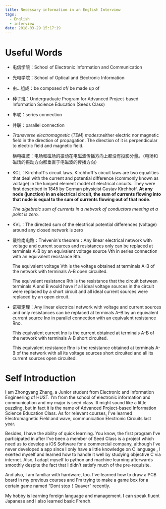 ```yaml
---
title: Necessary information in an English Interview
tags:
  - English
  - interview
date: 2018-03-29 15:17:19
---
```


# Useful Words

* 电信学院：School of Electronic Information and Communication

* 光电学院：School of Optical and Electronic Information

* 由…组成：be composed of/ be made up of 

* 种子班：Undergraduate Program for Advanced Project-based Information Science Education (Seeds Class)

* 串联：series connection

* 并联：parallel connection

* *Transverse electromagnetic* (*TEM*) *modes*:neither electric nor magnetic field in the direction of propagation. The direction of it is perpendicular to electric field and magnetic field.

  横电磁波：电场和磁场的振动在电磁波传播方向上都没有投影分量。（电场和磁场的振动方向都垂直于电磁波的传播方向）

* KCL：Kirchhoff's circuit laws. Kirchhoff's circuit laws are two equalities that deal with the current and potential difference (commonly known as voltage) in the lumped element model of electrical circuits. They were first described in 1845 by German physicist Gustav Kirchhoff. **At any node (junction) in an electrical circuit, the sum of currents flowing into that node is equal to the sum of currents flowing out of that node.**

  *The algebraic sum of currents in a network of conductors meeting at a point is zero.*

* KVL：The directed sum of the electrical potential differences (voltage) around any closed network is zero

* 戴维南电路：Thévenin's theorem：Any linear electrical network with voltage and current sources and resistances only can be replaced at terminals A-B by an equivalent voltage source Vth in series connection with an equivalent resistance Rth.

  The equivalent voltage Vth is the voltage obtained at terminals A-B of the network with terminals A-B open circuited.

  The equivalent resistance Rth is the resistance that the circuit between terminals A and B would have if all ideal voltage sources in the circuit were replaced by a short circuit and all ideal current sources were replaced by an open circuit.

* 诺顿定理：Any linear electrical network with voltage and current sources and only resistances can be replaced at terminals A–B by an equivalent current source Ino in parallel connection with an equivalent resistance Rno.

  This equivalent current Ino is the current obtained at terminals A-B of the network with terminals A-B short circuited.

  This equivalent resistance Rno is the resistance obtained at terminals A-B of the network with all its voltage sources short circuited and all its current sources open circuited.

# Self Introduction

I am Zhongyang Zhang, a Junior student from Electronic and Information Engineering of HUST. I'm from the school of electronic information and communication and my major is seed class. It might sound like a little puzzling, but in fact it is the name of Advanced Project-based Information Science Education Class. As for relevant courses, I've learned Electromagnetic Field and wave, communication Electronic Circuits last year.

Besides, I have the ability of quick learning. You know, the first program I've participated in after I've been a member of Seed Class is a project which need us to develop a iOS Software for a commercial company, although I've never developed a app since I only have a little knowledge on C language , I exerted myself and learned how to handle it well by studying objective C via internet. Also, I adapt myself to python and machine learning afterwards smoothly despite the fact that I didn't satisfy much of the pre-requisite. 

And also, I am familiar with hardware, too. I've learned how to draw a PCB board in my previous courses and I'm trying to make a game box for a certain game named “Dont stop！Quaver” recently.

My hobby is learning foreign language and management. I can speak fluent Japanese and I also learned basic French.